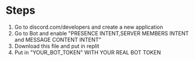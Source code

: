 # Steps
1) Go to discord.com/developers and create a new application
2) Go to Bot and enable "PRESENCE INTENT,SERVER MEMBERS INTENT and MESSAGE CONTENT INTENT"
3) Download this file and put in replit
4) Put in "YOUR_BOT_TOKEN" WITH YOUR REAL BOT TOKEN
